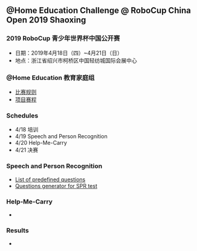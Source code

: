 ## @Home Education Challenge @ RoboCup China Open 2019 Shaoxing

### 2019 RoboCup 青少年世界杯中国公开赛
* 日期：2019年4月18日（四）~4月21日（日）  
* 地点：浙江省绍兴市柯桥区中国轻纺城国际会展中心

### @Home Education 教育家庭组
* [比赛规则](https://github.com/robocupathomeedu/ChinaOpen2019/blob/master/2019%40HomeEDU%E6%AF%94%E8%B5%9B%E8%A7%84%E5%88%99.pdf)  
* [项目赛程](https://github.com/robocupathomeedu/ChinaOpen2019/blob/master/2019%40HomeEDU%E9%A1%B9%E7%9B%AE%E8%B5%9B%E7%A8%8B.pdf)

### Schedules
* 4/18 培训  
* 4/19 Speech and Person Recognition  
* 4/20 Help-Me-Carry  
* 4/21 决赛  

### Speech and Person Recognition
* [List of predefined questions](https://github.com/RoboCupAtHome/Montreal2018/blob/master/Files/Questions.pdf)
* [Questions generator for SPR test](https://github.com/RoboCupAtHome/Montreal2018/tree/master/Generators)

### Help-Me-Carry
* 

### Results
* 
